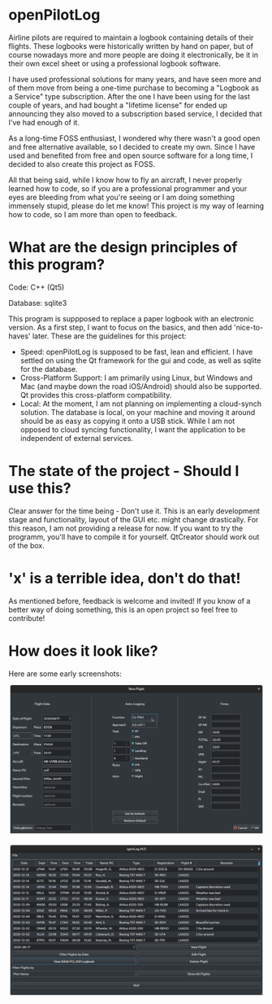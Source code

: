 # openPilotLog


Airline pilots are required to maintain a logbook containing details of their flights. These logbooks were historically written by hand on paper, but of course nowadays more and more people are doing it electronically, be it in their own excel sheet or using a professional logbook software.

I have used professional solutions for many years, and have seen more and of them move from being a one-time purchase to becoming a "Logbook as a Service" type subscription. After the one I have been using for the last couple of years, and had bought a "lifetime license" for ended up announcing they also moved to a subscription based service, I decided that I've had enough of it.

As a long-time FOSS enthusiast, I wondered why there wasn't a good open and free alternative available, so I decided to create my own. Since I have used and benefited from free and open source software for a long time, I decided to also create this project as FOSS.

All that being said, while I know how to fly an aircraft, I never properly learned how to code, so if you are a professional programmer and your eyes are bleeding from what you're seeing or I am doing something immensely stupid, please do let me know! This project is my way of learning how to code, so I am more than open to feedback.

# What are the design principles of this program?

Code: C++ (Qt5)

Database: sqlite3

This program is suppposed to replace a paper logbook with an electronic version. As a first step, I want to focus on the basics, and then add 'nice-to-haves' later.
These are the guidelines for this project:
- Speed: openPilotLog is supposed to be fast, lean and efficient. I have settled on using the Qt framework for the gui and code, as well as sqlite for the database.
- Cross-Platform Support: I am primarily using Linux, but Windows and Mac (and maybe down the road iOS/Android) should also be supported. Qt provides this cross-platform compatibility.
- Local: At the moment, I am not planning on implementing a cloud-synch solution. The database is local, on your machine and moving it around should be as easy as copying it onto a USB stick. While I am not opposed to cloud syncing functionality, I want the application to be independent of external services.



# The state of the project - Should I use this?

Clear answer for the time being - Don't use it. This is an early development stage and functionality, layout of the GUI etc. might change drastically. For this reason, I am not providing a release for now. If you want to try the programm, you'll have to compile it for yourself. QtCreator should work out of the box.

# 'x' is a terrible idea, don't do that!

As mentioned before, feedback is welcome and invited! If you know of a better way of doing something, this is an open project so feel free to contribute!

# How does it look like?

Here are some early screenshots:

![Alt Screenshot 1](screenshots/screenshot1.png)


![Alt Screenshot 2](screenshots/screenshot2.png)
